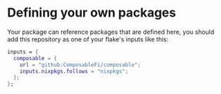 # Defining your own packages

Your package can reference packages that are defined here, you should add this repository as one of your flake's inputs like this:

```nix
inputs = {
  composable = {
    url = "github:ComposableFi/composable";
    inputs.nixpkgs.follows = "nixpkgs";
  };
};
```